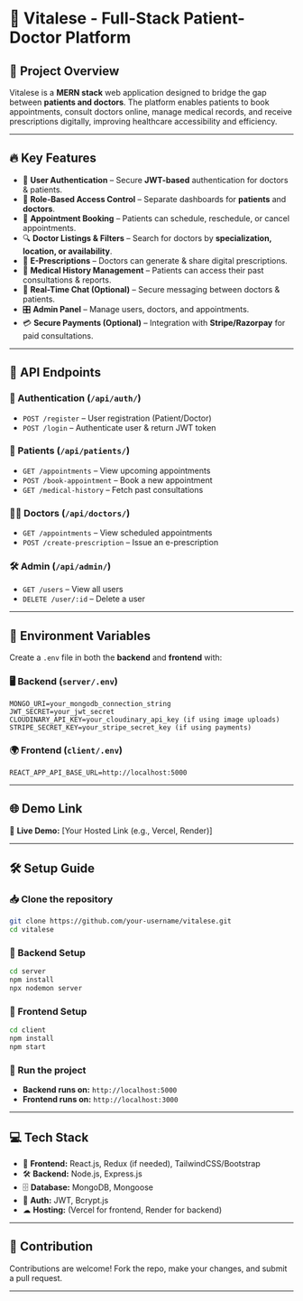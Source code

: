 # 🚀 Vitalese - Full-Stack Patient-Doctor Platform

## 🌟 Project Overview

Vitalese is a **MERN stack** web application designed to bridge the gap between **patients and doctors**. The platform enables patients to book appointments, consult doctors online, manage medical records, and receive prescriptions digitally, improving healthcare accessibility and efficiency.

---

## 🔥 Key Features

- 🔐 **User Authentication** – Secure **JWT-based** authentication for doctors & patients.
- 🏥 **Role-Based Access Control** – Separate dashboards for **patients** and **doctors**.
- 📅 **Appointment Booking** – Patients can schedule, reschedule, or cancel appointments.
- 🔍 **Doctor Listings & Filters** – Search for doctors by **specialization, location, or availability**.
- 💊 **E-Prescriptions** – Doctors can generate & share digital prescriptions.
- 📂 **Medical History Management** – Patients can access their past consultations & reports.
- 💬 **Real-Time Chat (Optional)** – Secure messaging between doctors & patients.
- 🎛 **Admin Panel** – Manage users, doctors, and appointments.
- 💳 **Secure Payments (Optional)** – Integration with **Stripe/Razorpay** for paid consultations.

---

## 📌 API Endpoints

### 🔑 Authentication (`/api/auth/`)

- `POST /register` – User registration (Patient/Doctor)
- `POST /login` – Authenticate user & return JWT token

### 🏥 Patients (`/api/patients/`)

- `GET /appointments` – View upcoming appointments
- `POST /book-appointment` – Book a new appointment
- `GET /medical-history` – Fetch past consultations

### 👨‍⚕️ Doctors (`/api/doctors/`)

- `GET /appointments` – View scheduled appointments
- `POST /create-prescription` – Issue an e-prescription

### 🛠 Admin (`/api/admin/`)

- `GET /users` – View all users
- `DELETE /user/:id` – Delete a user

---

## 🔧 Environment Variables

Create a `.env` file in both the **backend** and **frontend** with:

### 🖥 Backend (`server/.env`)

```
MONGO_URI=your_mongodb_connection_string
JWT_SECRET=your_jwt_secret
CLOUDINARY_API_KEY=your_cloudinary_api_key (if using image uploads)
STRIPE_SECRET_KEY=your_stripe_secret_key (if using payments)
```

### 🌍 Frontend (`client/.env`)

```
REACT_APP_API_BASE_URL=http://localhost:5000
```

---

## 🌐 Demo Link

🔗 **Live Demo:** [Your Hosted Link (e.g., Vercel, Render)]

---

## 🛠 Setup Guide

### 📥 Clone the repository

```sh
git clone https://github.com/your-username/vitalese.git
cd vitalese
```

### 🚀 Backend Setup

```sh
cd server
npm install
npx nodemon server
```

### 🎨 Frontend Setup

```sh
cd client
npm install
npm start
```

### 🔄 Run the project

- **Backend runs on:** `http://localhost:5000`
- **Frontend runs on:** `http://localhost:3000`

---

## 💻 Tech Stack

- 🎨 **Frontend:** React.js, Redux (if needed), TailwindCSS/Bootstrap
- 🛠 **Backend:** Node.js, Express.js
- 🗄 **Database:** MongoDB, Mongoose
- 🔐 **Auth:** JWT, Bcrypt.js
- ☁ **Hosting:** (Vercel for frontend, Render for backend)

---

## 🤝 Contribution

Contributions are welcome! Fork the repo, make your changes, and submit a pull request.

---


